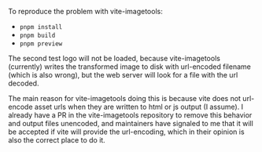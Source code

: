 To reproduce the problem with vite-imagetools:

- `pnpm install`
- `pnpm build`
- `pnpm preview`

The second test logo will not be loaded, because vite-imagetools (currently) writes the transformed image to disk with url-encoded filename (which is also wrong), but the web server will look for a file with the url decoded.

The main reason for vite-imagetools doing this is because vite does not url-encode asset urls when they are written to html or js output (I assume). I already have a PR in the vite-imagetools repository to remove this behavior and output files unencoded, and maintainers have signaled to me that it will be accepted if vite will provide the url-encoding, which in their opinion is also the correct place to do it.
